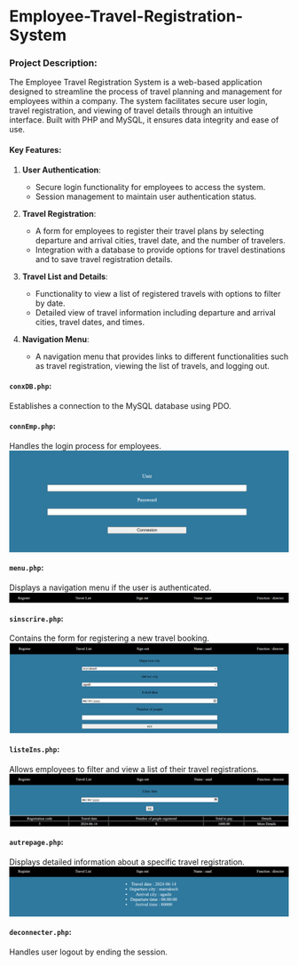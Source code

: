 # Employee-Travel-Registration-System

### Project Description:
The Employee Travel Registration System is a web-based application designed to streamline the process of travel planning and management for employees within a company. The system facilitates secure user login, travel registration, and viewing of travel details through an intuitive interface. Built with PHP and MySQL, it ensures data integrity and ease of use.

#### Key Features:
1. **User Authentication**:
   - Secure login functionality for employees to access the system.
   - Session management to maintain user authentication status.

2. **Travel Registration**:
   - A form for employees to register their travel plans by selecting departure and arrival cities, travel date, and the number of travelers.
   - Integration with a database to provide options for travel destinations and to save travel registration details.

3. **Travel List and Details**:
   - Functionality to view a list of registered travels with options to filter by date.
   - Detailed view of travel information including departure and arrival cities, travel dates, and times.

4. **Navigation Menu**:
   - A navigation menu that provides links to different functionalities such as travel registration, viewing the list of travels, and logging out.

#### `conxDB.php`:
Establishes a connection to the MySQL database using PDO.

#### `connEmp.php`:
Handles the login process for employees.
<img src="img\connEmp.png" align="center">

#### `menu.php`:
Displays a navigation menu if the user is authenticated.
<img src="img\menuu.png" align="center">

#### `sinscrire.php`:
Contains the form for registering a new travel booking.
<img src="img\sincrire.png" align="center">

#### `listeIns.php`:
Allows employees to filter and view a list of their travel registrations.
<img src="img\listIns.png" align="center">

#### `autrepage.php`:
Displays detailed information about a specific travel registration.
<img src="img\autrepage.png" align="center">

#### `deconnecter.php`:
Handles user logout by ending the session.
